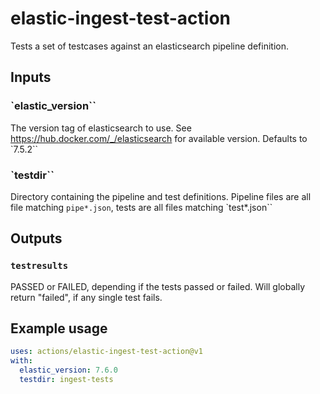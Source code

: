 # elastic-ingest-test-action

Tests a set of testcases against an elasticsearch pipeline definition.

## Inputs

### `elastic_version``

The version tag of elasticsearch to use. See <https://hub.docker.com/_/elasticsearch> for available version. Defaults to `7.5.2``

### `testdir``

Directory containing the pipeline and test definitions. Pipeline files are all file matching `pipe*.json`, tests are all files matching `test*.json``

## Outputs

### `testresults`

PASSED or FAILED, depending if the tests passed or failed. Will globally return "failed", if any single test fails.

## Example usage

```yaml
uses: actions/elastic-ingest-test-action@v1
with:
  elastic_version: 7.6.0
  testdir: ingest-tests
```
